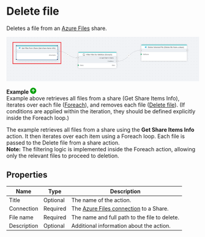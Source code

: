 # Delete file

Deletes a file from an [Azure Files](https://learn.microsoft.com/en-us/azure/storage/files/storage-files-introduction) share.

![img](../../../../images/flow/Get-share-items-info.png)

**Example** ![img](../../../../images/strz.jpg)  
Example above retrieves all files from a share (Get Share Items Info), iterates over each file ([Foreach](../built-in/foreach.md)), and removes each file ([Delete file](delete-file.md)).
(If conditions are applied within the iteration, they should be defined explicitly inside the Foreach loop.)

The example retrieves all files from a share using the **Get Share Items Info** action. It then iterates over each item using a Foreach loop. Each file is passed to the Delete file from a share action.  
**Note:** The filtering logic is implemented inside the Foreach action, allowing only the relevant files to proceed to deletion.

## Properties

| Name                     | Type      | Description                                                 |
|--------------------------|-----------|-------------------------------------------------------------|
| Title                    | Optional  | The name of the action.                                      |
| Connection               | Required  |  The [Azure Files connection](./connecting-to-azure-files.md) to a Share.   |
| File name        | Required  | The name and full path to the file to delete.       |
| Description      | Optional  | Additional information about the action.                     |